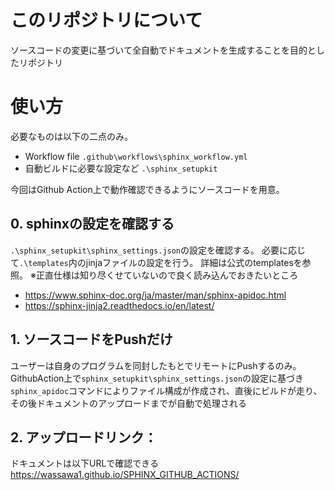 # このリポジトリについて
ソースコードの変更に基づいて全自動でドキュメントを生成することを目的としたリポジトリ

# 使い方
必要なものは以下の二点のみ。
* Workflow file
```.github\workflows\sphinx_workflow.yml```
* 自動ビルドに必要な設定など
```.\sphinx_setupkit```

今回はGithub Action上で動作確認できるようにソースコードを用意。

## 0. sphinxの設定を確認する
```.\sphinx_setupkit\sphinx_settings.json```の設定を確認する。
必要に応じて```.\templates```内のjinjaファイルの設定を行う。
詳細は公式のtemplatesを参照。
※正直仕様は知り尽くせていないので良く読み込んでおきたいところ
* https://www.sphinx-doc.org/ja/master/man/sphinx-apidoc.html
* https://sphinx-jinja2.readthedocs.io/en/latest/

## 1. ソースコードをPushだけ
ユーザーは自身のプログラムを同封したもとでリモートにPushするのみ。GithubAction上で```sphinx_setupkit\sphinx_settings.json```の設定に基づき```sphinx_apidoc```コマンドによりファイル構成が作成され、直後にビルドが走り、その後ドキュメントのアップロードまでが自動で処理される

## 2. アップロードリンク：
ドキュメントは以下URLで確認できる
https://wassawa1.github.io/SPHINX_GITHUB_ACTIONS/


